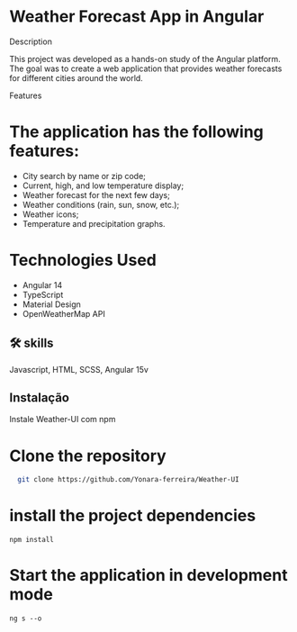 
# Weather Forecast App in Angular


Description

This project was developed as a hands-on study of the Angular platform. The goal was to create a web application that provides weather forecasts for different cities around the world.

Features

# The application has the following features:

- City search by name or zip code;
- Current, high, and low temperature display;
- Weather forecast for the next few days;
- Weather conditions (rain, sun, snow, etc.);
- Weather icons;
- Temperature and precipitation graphs.

# Technologies Used

- Angular 14
- TypeScript
- Material Design
- OpenWeatherMap API


## 🛠 skills
Javascript, HTML, SCSS, Angular 15v


## Instalação

Instale Weather-UI com npm

# Clone the repository 

```bash
  git clone https://github.com/Yonara-ferreira/Weather-UI
```
# install the project dependencies
```
npm install
````
# Start the application in development mode
```
ng s --o 
````
    
